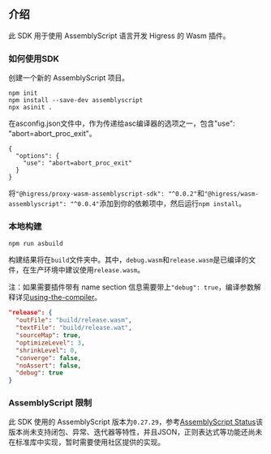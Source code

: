 ## 介绍

此 SDK 用于使用 AssemblyScript 语言开发 Higress 的 Wasm 插件。

### 如何使用SDK

创建一个新的 AssemblyScript 项目。

```
npm init
npm install --save-dev assemblyscript
npx asinit .
```

在asconfig.json文件中，作为传递给asc编译器的选项之一，包含"use": "abort=abort_proc_exit"。

```
{
  "options": {
    "use": "abort=abort_proc_exit"
  }
}
```

将`"@higress/proxy-wasm-assemblyscript-sdk": "^0.0.2"`和`"@higress/wasm-assemblyscript": "^0.0.4"`添加到你的依赖项中，然后运行`npm install`。

### 本地构建

```
npm run asbuild
```

构建结果将在`build`文件夹中。其中，`debug.wasm`和`release.wasm`是已编译的文件，在生产环境中建议使用`release.wasm`。

注：如果需要插件带有 name section 信息需要带上`"debug": true`，编译参数解释详见[using-the-compiler](https://www.assemblyscript.org/compiler.html#using-the-compiler)。

```json
"release": {
  "outFile": "build/release.wasm",
  "textFile": "build/release.wat",
  "sourceMap": true,
  "optimizeLevel": 3,
  "shrinkLevel": 0,
  "converge": false,
  "noAssert": false,
  "debug": true
}
```

### AssemblyScript 限制

此 SDK 使用的 AssemblyScript 版本为`0.27.29`，参考[AssemblyScript Status](https://www.assemblyscript.org/status.html)该版本尚未支持闭包、异常、迭代器等特性，并且JSON，正则表达式等功能还尚未在标准库中实现，暂时需要使用社区提供的实现。

